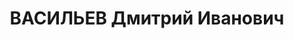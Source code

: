 ---
title: ВАСИЛЬЕВ Дмитрий Иванович
description: "Род. в 1890, Ленинград, русский, обр.: высшее, б/п. Проживал: Томск.\
  \ Завод \"Республика\", снабженец \n  Арестован 10.09.1937. Обв.: к-р троцкистская\
  \ организация. Приговор: 04.06.1938 – ВМН. Расстрелян 04.07.1938. \n  Реабилитирован\
  \ 04.1958"
---